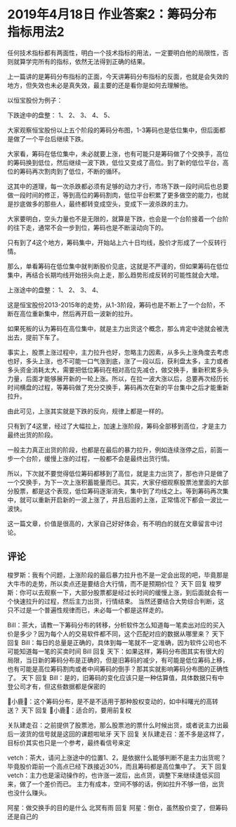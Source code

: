 # 2019年4月18日 作业答案2：筹码分布指标用法2
[筹码分布指标用法2]: (https://articles.zsxq.com/id_zmai4m6e6guz.html)

任何技术指标都有两面性，明白一个技术指标的用法，一定要明白他的局限性，否则就算学完所有的指标，依然无法得到正确的结果。

上一篇讲的是筹码分布指标的正面，今天讲筹码分布指标的反面，也就是会失效的地方，但失效也未必是真失效，最主要的还是看你是如何去理解他。

以恒宝股份为例子：

下跌途中的盘整：
1、
2、
3、
4、
5、

大家观察恒宝股份以上五个阶段的筹码分布图，1-3筹码也是低位集中，但后面都是做了一个平台后继续下跌。

大家看，筹码在低位集中，未必就要上涨，也有可能只是筹码做了个交换手，高位的筹码换到低位，然后继续一波下跌，低位又变成了高位。到了新的低位平台，高位的筹码再次割肉到了低位，不断的循环。

这其中的道理，每一次杀跌都必须有足够的动力才行，市场下跌一段时间后也总要做一段时间的修正，等到高位的筹码割肉，低位平台积累了更多做空的能力，也就是抄底做多的那些人，最终都转变成空头，变成下一波杀跌的主力。

大家要明白，空头力量也不是无限的，就算是下跌，也会是一个台阶接着一个台阶的往下走，通常不会一步到位，筹码也是不断滚动向下的。

只有到了4这个地方，筹码集中，开始站上六十日均线，股价才形成了一个反转行情。

那么，单看筹码在低位集中就判断股价见底，这就是不严谨的，但如果筹码在低位集中，再结合长期均线开始拐头向上走，那么趋势形成反转的可能性就会大增。

上涨途中的盘整：
1、
2、
3、
4、

这是恒宝股份2013-2015年的走势，从1-3阶段，筹码也是不断上了一个台阶，不断在高位重新集中，然后再开启一波新的拉升。

如果死板的认为筹码在高位集中，就是主力出货这个概念，那么肯定中途就会被洗出去，提前下车了。

事实上，股票上涨过程中，主力拉升也好，忽略主力因素，从多头上涨角度去考虑也好，多头上涨，也不可能一口气涨到底，涨了一段以后，获利盘太多，主力或者多头资金消耗太大，需要把低位筹码在相对高位先减仓，做交换手，重新积累多头力量，后面才能够展开新的一轮上涨。所以，在拉一波大涨以后，总要再次经历长时间横盘的过程，等筹码做了充分交换手，筹码再次在新的平台集中之后才能重新拉升。

由此可见，上涨其实就是下跌的反向，规律上都是一样的。

只有到了4这里，经过了大幅拉上，加速上涨阶段，筹码全部移到高位，才是主力最终出货的阶段。

一般主力真正出货的阶段，也都是在最后的暴力拉升，例如连续涨停之后，前面一步一个台阶，缓慢上涨的过程，一般都不会是最终出货行情。

所以，下次就不要觉得低位筹码都移到了高位，就是主力出货了，那也许只是做了一个交换手，为下一次上涨积蓄能量而已。其实，大家仔细观察股票池里面的大部分股票，都是这个表现，低位筹码逐渐消失，集中到了均线之上。等到筹码再次集中，就可以重新开启新的一波上涨了，并且后面的上涨，正常情况下都会一波比一波快。

这一篇文章，价值是很高的，大家自己好好体会，有不明白的就在文章留言中讨论。

## 评论
梭罗斯：我有个问题，上涨阶段的最后暴力拉升也不是一定会出现的吧，毕竟那是大牛市的走势，所以卖点还是要结合大行情，而不是预期价位？
天下 回复 梭罗斯：你可以去观察一下，大部分股票都是经过长时间的缓慢上涨，到后面就会有一个快速拉升的过程，然后主力出货，行情结束。
当然还要结合大势综合判断，这只不过是一个普遍性规律而已，未必每一个都是这样走的。

Bill：茶大，请教一下筹码分布的转移，分析软件怎么知道每一笔卖出对应的买入价是多少？因为每个人的交易软件都不同，这个匹配对应的数据从哪里来？
天下 回复 Bill：每日的总量是正确的，具体到每一笔就不一定准确，因为软件公司也不可能知道每一笔的买卖时间
Bill 回复 天下：如果这样，筹码分布图其实有很大的局限，当日新的筹码分布是正确的，但是旧筹码的减少，有可能是低位筹码上移，也有可能是高位筹码割肉或者中间筹码的倒手？那其实就影响筹码分布图的正确性了。
天下 回复 Bill：是的，旧筹码的变化应该只是一种估算值，具体数据只有中登公司才有，但这些数据都是保密的

🐬小鹿🐬：这个筹码分布，是不是不适用于那种股权变动的，如中科曙光的高转送？
天下 回复 🐬小鹿🐬：适合的，要用前复权

关队建走召：之前提供了股票池，那么股票池的票什么时候出货，或者说主力出最后一波货的信号就是这回的课题啦呲牙
天下 回复 关队建走召：差不多是这样了，目标价其实也只是一个参考，最终看信号来定

vetch：茶大，请问上涨途中的位置1、2，是依据什么能够判断不是主力出货呢？毕竟股价距前一个高点已经下跌接近30%，而且筹码都是高位集中了。
天下 回复 vetch：主力也是滚动操作的，也许涨一波后，出点货，调整下来继续逢低买回来，做了一个差价而已。
主力有成本，空间不够的话，例如拉升不够一倍，出货也没什么赚头。

阿星：做交换手的目的是什么
北冥有雨 回复 阿星：倒仓，虽然股价变了，但筹码还是自己的
